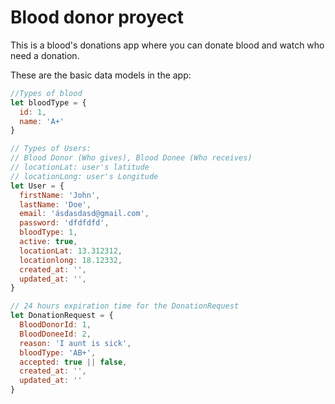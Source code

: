 # Blood donor proyect
This is a blood's donations app where you can donate blood and watch who need a donation.

These are the basic data models in the app:

```js
//Types of blood
let bloodType = {
  id: 1,
  name: 'A+'  
}

// Types of Users:
// Blood Donor (Who gives), Blood Donee (Who receives)
// locationLat: user's latitude
// locationLong: user's Longitude
let User = {
  firstName: 'John',
  lastName: 'Doe',
  email: 'ásdasdasd@gmail.com',
  password: 'dfdfdfd',
  bloodType: 1,
  active: true,
  locationLat: 13.312312, 
  locationlong: 18.12332, 
  created_at: '',
  updated_at: '', 
}

// 24 hours expiration time for the DonationRequest
let DonationRequest = {
  BloodDonorId: 1, 
  BloodDoneeId: 2, 
  reason: 'I aunt is sick',
  bloodType: 'AB+',
  accepted: true || false,
  created_at: '',
  updated_at: ''
}
```